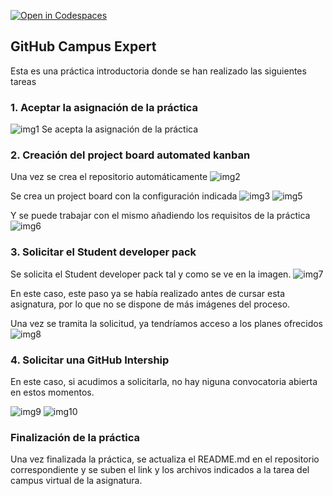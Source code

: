 [![Open in Codespaces](https://classroom.github.com/assets/launch-codespace-2972f46106e565e64193e422d61a12cf1da4916b45550586e14ef0a7c637dd04.svg)](https://classroom.github.com/open-in-codespaces?assignment_repo_id=16111577)
## GitHub Campus Expert
Esta es una práctica introductoria donde se han realizado las siguientes tareas

### 1. Aceptar la asignación de la práctica
![img1]
Se acepta la asignación de la práctica

### 2. Creación del project board automated kanban
Una vez se crea el repositorio automáticamente
![img2]

Se crea un project board con la configuración indicada
![img3]
![img5]

Y se puede trabajar con el mismo añadiendo los requisitos de la práctica
![img6]

### 3. Solicitar el Student developer pack
Se solicita el Student developer pack tal y como se ve en la imagen.
![img7]

En este caso, este paso ya se había realizado antes de cursar esta asignatura, por lo que no se dispone de más imágenes del proceso.

Una vez se tramita la solicitud, ya tendríamos acceso a los planes ofrecidos
![img8]

### 4. Solicitar una GitHub Intership
En este caso, si acudimos a solicitarla, no hay niguna convocatoria abierta en estos momentos.

![img9]
![img10]

### Finalización de la práctica
Una vez finalizada la práctica, se actualiza el README.md en el repositorio correspondiente y se suben el link y los archivos indicados a la tarea del campus virtual de la asignatura.


[img1]: /images/intro1.png
[img2]: /images/board1.png
[img3]: /images/board2.png
[img4]: /images/board3.png
[img5]: /images/board4.png
[img6]: /images/board5.png
[img7]: /images/s1.png
[img8]: /images/s2.png
[img9]: /images/i1.png
[img10]: /images/i2.png